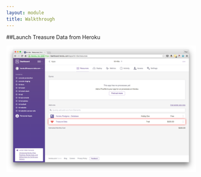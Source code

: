 ```yaml
---
layout: module
title: Walkthrough
---
```


##Launch Treasure Data from Heroku
<div>
  <img src="images/demo-0.png" />
</div>
